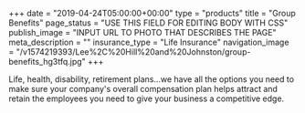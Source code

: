+++
date = "2019-04-24T05:00:00+00:00"
type = "products"
title = "Group Benefits"
page_status = "USE THIS FIELD FOR EDITING BODY WITH CSS"
publish_image = "INPUT URL TO PHOTO THAT DESCRIBES THE PAGE"
meta_description = ""
insurance_type = "Life Insurance"
navigation_image = "/v1574219393/Lee%2C%20Hill%20and%20Johnston/group-benefits_hg3tfq.jpg"
+++

Life, health, disability, retirement plans...we have all the options you need to make sure your company's overall compensation plan helps attract and retain the employees you need to give your business a competitive edge.